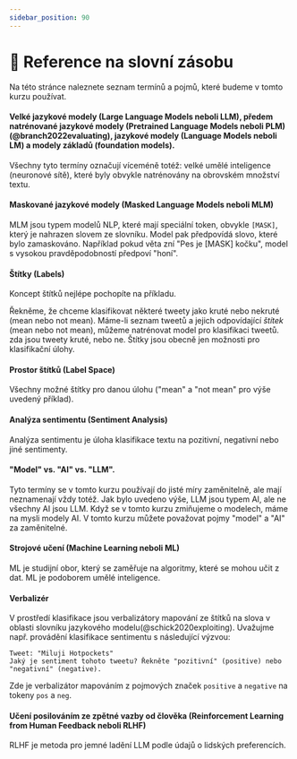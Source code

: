 ```yaml
---
sidebar_position: 90
---
```


# 📙 Reference na slovní zásobu

Na této stránce naleznete seznam termínů a pojmů, které budeme v tomto kurzu používat.

#### Velké jazykové modely (Large Language Models neboli LLM), předem natrénované jazykové modely (Pretrained Language Models neboli PLM)(@branch2022evaluating), jazykové modely (Language Models neboli LM) a modely základů (foundation models).

Všechny tyto termíny označují víceméně totéž: velké umělé inteligence (neuronové sítě), které byly obvykle natrénovány
na obrovském množství textu.

#### Maskované jazykové modely (Masked Language Models neboli MLM)

MLM jsou typem modelů NLP, které mají speciální token, obvykle `[MASK]`, který je
nahrazen slovem ze slovníku. Model pak předpovídá slovo, které
bylo zamaskováno. Například pokud věta zní "Pes je [MASK] kočku", model
s vysokou pravděpodobností předpoví "honí".

#### Štítky (Labels)

Koncept štítků nejlépe pochopíte na příkladu.

Řekněme, že chceme klasifikovat některé tweety jako kruté nebo nekruté (mean nebo not mean). Máme-li seznam tweetů a
jejich odpovídající _štítek_ (mean nebo not mean), můžeme natrénovat model pro klasifikaci tweetů.
zda jsou tweety kruté, nebo ne. Štítky jsou obecně jen možnosti pro
klasifikační úlohy.

#### Prostor štítků (Label Space)

Všechny možné štítky pro danou úlohu ("mean" a "not mean" pro výše uvedený příklad).

#### Analýza sentimentu (Sentiment Analysis)

Analýza sentimentu je úloha klasifikace textu na pozitivní, negativní nebo jiné sentimenty.

#### "Model" vs. "AI" vs. "LLM".

Tyto termíny se v tomto kurzu používají do jisté míry zaměnitelně, ale mají
neznamenají vždy totéž. Jak bylo uvedeno výše, LLM jsou typem AI, ale ne všechny AI jsou LLM.
Když se v tomto kurzu zmiňujeme o modelech, máme na mysli modely AI. V tomto kurzu 
můžete považovat pojmy "model" a "AI" za zaměnitelné.

#### Strojové učení (Machine Learning neboli ML)

ML je studijní obor, který se zaměřuje na algoritmy, které
se mohou učit z dat. ML je podoborem umělé inteligence.

#### Verbalizér

V prostředí klasifikace jsou verbalizátory mapování ze štítků na slova v oblasti
slovníku jazykového modelu(@schick2020exploiting). Uvažujme např.
provádění klasifikace sentimentu s následující výzvou:

```text
Tweet: "Miluji Hotpockets"
Jaký je sentiment tohoto tweetu? Řekněte "pozitivní" (positive) nebo "negativní" (negative).
```

Zde je verbalizátor mapováním z pojmových značek `positive` a `negative` na tokeny `pos` a `neg`.

#### Učení posilováním ze zpětné vazby od člověka (Reinforcement Learning from Human Feedback neboli RLHF)

RLHF je metoda pro jemné ladění LLM podle údajů o lidských preferencích.

<!-- %%RemarkAutoGlossary::list_all%% -->

